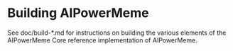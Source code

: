 Building AIPowerMeme
=============

See doc/build-*.md for instructions on building the various
elements of the AIPowerMeme Core reference implementation of AIPowerMeme.
